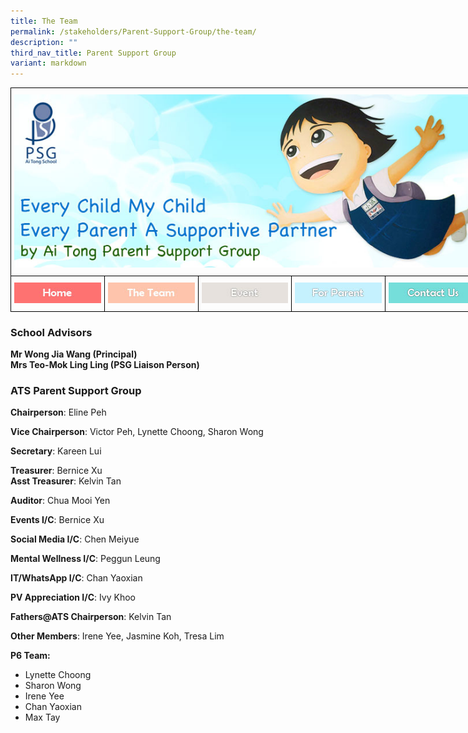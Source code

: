 ```yaml
---
title: The Team
permalink: /stakeholders/Parent-Support-Group/the-team/
description: ""
third_nav_title: Parent Support Group
variant: markdown
---
```

<style type="text/css">
.tg  {border-collapse:collapse;border-spacing:0;margin:0px auto;}
.tg td{border-color:black;border-style:solid;border-width:1px;font-family:Arial, sans-serif;font-size:14px;
  overflow:hidden;padding:10px 5px;word-break:normal;}
.tg th{border-color:black;border-style:solid;border-width:1px;font-family:Arial, sans-serif;font-size:14px;
  font-weight:normal;overflow:hidden;padding:10px 5px;word-break:normal;}
.tg .tg-baqh{text-align:center;vertical-align:top}
.tg .tg-8d8j{text-align:center;vertical-align:bottom}
</style>
<table class="tg" style="undefined;table-layout: fixed; width: 750px">
<colgroup>
<col style="width: 150px">
<col style="width: 150px">
<col style="width: 150px">
<col style="width: 150px">
<col style="width: 150px">
</colgroup>
<tbody>
  <tr>
    <td class="tg-baqh" colspan="5"><img src="/images/PSG%20Banner.jpeg" style="width:100%"></td>
  </tr>
  <tr>
    <td class="tg-8d8j"><a href="/stakeholders/Parent-Support-Group/parent-support-group/" target="_self"> 
<img src="/images/home.jpeg"></a></td>
    <td class="tg-8d8j"><a href="/stakeholders/Parent-Support-Group/the-team/" target="_self"> 
<img src="/images/team.jpeg"></a></td>
    <td class="tg-8d8j"><a href="/stakeholders/Parent-Support-Group/event/" target="_self"> 
<img src="/images/event.jpeg"></a></td>
    <td class="tg-8d8j"><a href="/stakeholders/Parent-Support-Group/for-parent/" target="_self"> 
<img src="/images/parent.jpeg"></a></td>
    <td class="tg-8d8j"><a href="/stakeholders/Parent-Support-Group/contact-us/" target="_self"> 
<img src="/images/contact.jpeg"></a></td>
  </tr>
</tbody>
</table>

### School Advisors

**Mr Wong Jia Wang​ (Principal)**  
**Mrs Teo-Mok Ling Ling (PSG Liaison Person)**

### ATS Parent Support Group

**Chairperson**: Eline Peh

**Vice Chairperson**: Victor Peh,  Lynette Choong, Sharon Wong

**Secretary**: Kareen Lui

**Treasurer**: Bernice Xu
<br>**Asst Treasurer**: Kelvin Tan

**Auditor**: Chua Mooi Yen 

**Events I/C**: Bernice Xu

**Social Media I/C**: Chen Meiyue

**Mental Wellness I/C**: Peggun Leung

**IT/WhatsApp I/C**: Chan Yaoxian

**PV Appreciation I/C**: Ivy Khoo

 **Fathers@ATS Chairperson**: Kelvin Tan

**Other Members**: Irene Yee, Jasmine Koh, Tresa Lim

**P6 Team:** 
* Lynette Choong
* Sharon Wong
* Irene Yee
* Chan Yaoxian
* Max Tay